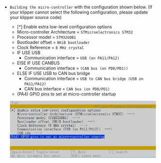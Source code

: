 * `Building the micro-controller` with the configuration shown below. (If your klipper cannot select the following configuration, please update your klipper source code)
    * [*] Enable extra low-level configuration options
    * Micro-controller Architecture = `STMicroelectronics STM32`
    * Processor model = `STM32G0B1`
    * Bootloader offset = `8KiB bootloader`
    * Clock Reference = `8 MHz crystal`
    * IF USE USB
        * Communication interface = `USB (on PA11/PA12)`
    * ElSE IF USE CANBUS
        * Communication interface = `(CAN bus (on PD0/PD1))`
    * ELSE IF USE USB to CAN bus bridge
        * Communication interface = `USB to CAN bus bridge (USB on PA11/PA12)`
        * CAN bus interface = `CAN bus (on PD0/PD1)`
    * (PA4) GPIO pins to set at micro-controller startup

    <img src=menuconfig.png width="800" /><br/>